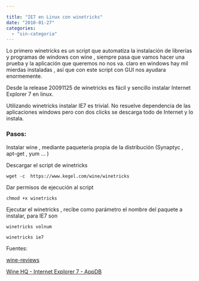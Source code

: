 ```yaml
---

title: "IE7 en Linux con winetricks"
date: "2010-01-27"
categories: 
  - "sin-categoria"
---
```


Lo primero winetricks es un script que automatiza la instalación de librerías y programas de windows con wine , siempre pasa que vamos hacer una prueba y la aplicación que queremos no nos va. claro en windows hay mil mierdas instaladas , así que con este script con GUI nos ayudara enormemente.

Desde la release 20091125 de winetricks es fácil y sencillo instalar Internet Explorer 7 en linux.

Utilizando winetricks instalar IE7 es trivial. No resuelve dependencia de las aplicaciones windows pero con dos clicks se descarga todo de Internet y lo instala.

### Pasos:

Instalar wine , mediante paquetería propia de la distribución (Synaptyc , apt-get , yum ... )

Descargar el script de winetricks

`wget -c  https://www.kegel.com/wine/winetricks`

Dar permisos de ejecución al script

`chmod +x winetricks`

Ejecutar el winetricks , recibe como parámetro el nombre del paquete a instalar, para IE7 son

`winetricks volnum`

`winetricks ie7`

Fuentes:

[wine-reviews](https://www.wine-reviews.net/wine-reviews/winetricks/winetricks-20091125-released-adds-ie-7-support.html)

[Wine HQ - Internet Explorer 7 - AppDB](https://appdb.winehq.org/appview.php?iVersionId=4195)
